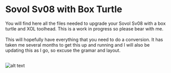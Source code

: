 # Sovol Sv08 with Box Turtle
You will find here all the files needed to upgrade your Sovol Sv08 with a box turtle and XOL toolhead. This is a work in progress so please bear with me. <br />
<br />
This will hopefully have everything that you need to do a conversion. It has taken me several months to get this up and running and I will also be updating this as I go, so excuse the gramar and layout.  <br />
 <br />

![alt text](https://github.com/user-attachments/assets/8220ba1c-e814-43f2-90c3-26f901b3d7cc)


